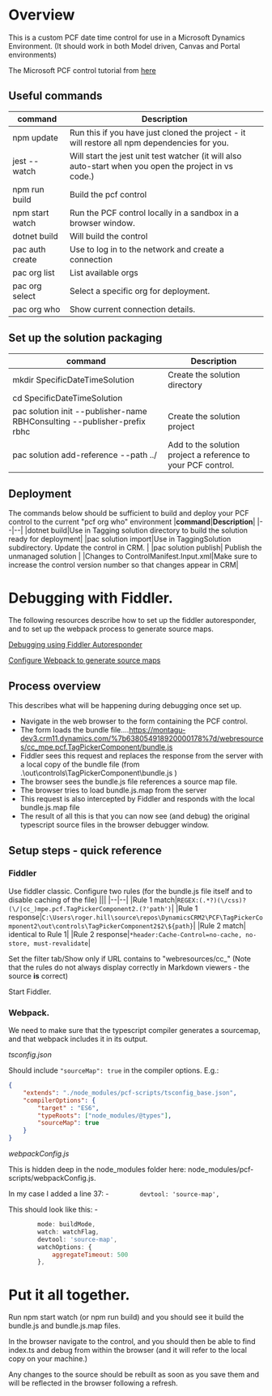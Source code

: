 # Overview

This is a custom PCF date time control for use in a Microsoft Dynamics Environment. (It should work in both Model driven, Canvas and Portal environments)

The Microsoft PCF control tutorial from [here](https://learn.microsoft.com/en-us/power-apps/developer/component-framework/implementing-controls-using-typescript)

## Useful commands

|**command**|**Description**|
|--|--|
|npm update|Run this if you have just cloned the project - it will restore all npm dependencies for you.|
|jest --watch|Will start the jest unit test watcher (it will also auto-start when you open the project in vs code.)|
|npm run build|Build the pcf control|
|npm start watch|Run the PCF control locally in a sandbox in a browser window.|
|dotnet build|Will build the control|
|pac auth create|Use to log in to the network and create a connection|
|pac org list|List available orgs|
|pac org select|Select a specific org for deployment.|
|pac org who|Show current connection details.|

## Set up the solution packaging

|**command**|**Description**|
|--|--|
| mkdir SpecificDateTimeSolution| Create the solution directory|
| cd SpecificDateTimeSolution||
| pac solution init --publisher-name RBHConsulting --publisher-prefix rbhc| Create the solution project|
| pac solution add-reference --path ../| Add to the solution project a reference to your PCF control.|

## Deployment

The commands below should be sufficient to build and deploy your PCF control to the current "pcf org who" environment
|**command**|**Description**|
|--|--|
|dotnet build|Use in Tagging solution directory to build the solution ready for deployment|
|pac solution import|Use in TaggingSolution subdirectory. Update the control in CRM. |
|pac solution publish| Publish the unmanaged solution |
|Changes to ControlManifest.Input.xml|Make sure to increase the control version number so that changes appear in CRM|

# Debugging with Fiddler.

The following resources describe how to set up the fiddler autoresponder, and to set up the webpack process to generate source maps.

[Debugging using Fiddler Autoresponder](https://dianabirkelbach.wordpress.com/2020/11/27/pcf-debugging/)

[Configure Webpack to generate source maps](https://dynamicsninja.blog/2020/11/23/debugging-pcf-in-typescript/)

## Process overview

This describes what will be happening during debugging once set up.
- Navigate in the web browser to the form containing the PCF control.
- The form loads the bundle file....https://montagu-dev3.crm11.dynamics.com/%7b638054918920000178%7d/webresources/cc_mpe.pcf.TagPickerComponent/bundle.js
- Fiddler sees this request and replaces the response from the server with a local copy of the bundle file (from .\out\controls\TagPickerComponent\bundle.js )
- The browser sees the bundle.js file references a source map file.
- The browser tries to load bundle.js.map from the server
- This request is also intercepted by Fiddler and responds with the local bundle.js.map file
- The result of all this is that you can now see (and debug) the original typescript source files in the browser debugger window.

## Setup steps - quick reference

### Fiddler

Use fiddler classic.
Configure two rules (for the bundle.js file itself and to disable caching of the file)
|||
|--|--|
|Rule 1 match|`REGEX:(.*?)(\/css)?(\/|cc_)mpe.pcf.TagPickerComponent2.(?'path')`|
|Rule 1 response|`C:\Users\roger.hill\source\repos\DynamicsCRM2\PCF\TagPickerComponent2\out\controls\TagPickerComponent2$2\${path}`|
|Rule 2 match| identical to Rule 1|
|Rule 2 response|`*header:Cache-Control=no-cache, no-store, must-revalidate`|

Set the filter tab/Show only if URL contains to "webresources/cc_"
(Note that the rules do not always display correctly in Markdown viewers - the source **is** correct)

Start Fiddler.

### Webpack.

We need to make sure that the typescript compiler generates a sourcemap, and that webpack includes it in its output.

*tsconfig.json*

Should include `"sourceMap": true` in the compiler options. E.g.: 
``` json
{
    "extends": "./node_modules/pcf-scripts/tsconfig_base.json",
    "compilerOptions": {
        "target" : "ES6",
        "typeRoots": ["node_modules/@types"],
        "sourceMap": true
    }
}
```

*webpackConfig.js*

This is hidden deep in the node_modules folder here: node_modules/pcf-scripts/webpackConfig.js.

In my case I added a line 37: - `        devtool: 'source-map',`

This should look like this: -
``` js
        mode: buildMode,
        watch: watchFlag,
        devtool: 'source-map',
        watchOptions: {
            aggregateTimeout: 500
        },
```

# Put it all together.

Run npm start watch (or npm run build) and you should see it build the bundle.js and bundle.js.map files.

In the browser navigate to the control, and you should then be able to find index.ts and debug from within the browser (and it will refer to the local copy on your machine.)

Any changes to the source should be rebuilt as soon as you save them and will be reflected in the browser following a refresh.
